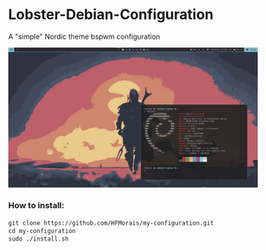 # Lobster-Debian-Configuration
A "simple" Nordic theme bspwm configuration 
 
[![Screenshot](https://raw.githubusercontent.com/HFMorais/my-bspwm-configuration/main/resources/screenshot.png)](https://raw.githubusercontent.com/HFMorais/my-bspwm-configuration/main/resources/screenshot.png)


### How to install:

```
git clone https://github.com/HFMorais/my-configuration.git
cd my-configuration
sudo ./install.sh
```

